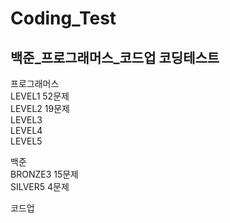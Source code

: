 # Coding_Test
## 백준_프로그래머스_코드업 코딩테스트

프로그래머스  
LEVEL1 52문제  
LEVEL2 19문제  
LEVEL3  
LEVEL4  
LEVEL5  
  
백준  
BRONZE3 15문제  
SILVER5 4문제

코드업  
